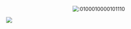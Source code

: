 <p align="center"><img src="https://count.getloli.com/get/@:0100010000101110" alt=":0100010000101110" /></p>

 



















![](https://raw.githubusercontent.com/Sutil/Sutil/2b2fad3bf54522bb30c8c170591fc68ff51b69e6/github-contribution-grid-snake2.svg)
